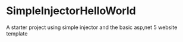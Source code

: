 # SimpleInjectorHelloWorld
A starter project using simple injector and the basic asp,net 5 website template
